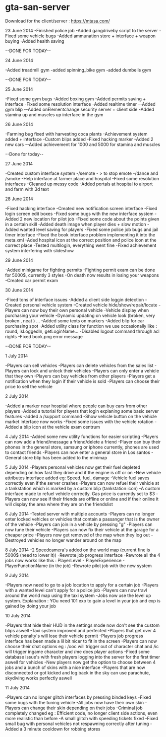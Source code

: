 # gta-san-server
Download for the client/server : https://mtasa.com/


23 June 2014
-Finished police job
-Added gangdriveby script to the server
-Fixed some vehicle bugs
-Added ammunation store + interface + weapon buying
-Added health saving

--DONE FOR TODAY--


24 June 2014

-Added treadmill gym
-added spinning_bike gym
-added dumbells gym

--DONE FOR TODAY--

25 June 2014

-Fixed some gym bugs
-Added boxing gym
-Added permits saving + interface
-Fixed some resolution interface
-Added realtime timer
--Added gym blip
--Added onElementchange security server + client side
-Added stamina up and muscles up interface in the gym

26 June 2014

-Farming bug fixed with harvesting coca plants
-Achievement system added + interface
-Custom blips added
-Fixed hacking marker
-Added 2 new cars
--Added achievement for 1000 and 5000 for stamina and muscles

--Done for today--

27 June 2014

-Created custom interface system
-/semote - > to stop emote
-/dance and /smoke
-Help interface at farmer place and hospital
-Fixed some resolution interfaces
-Cleaned up messy code 
-Added portals at hospital to airport and farm with 3d text

28 June 2014

-Fixed hacking interface
-Created new notification screen interface
-Fixed login screen edit boxes
-Fixed some bugs with the new interface system
-Added 2 new location for pilot job
-Fixed some code about the points given in a certain skill
-Added death image when player dies + slow motion
-Added wanted level saving for players
-Fixed some police job bugs and jail timer interface
-Fixed the book interface problem implementing it into the meta.xml
-Aded hospital icon at the correct position and police icon at the correct place
-Tested multilogin, everything went fine
-Fixed achievement system interfering with slideshow

29 June 2014

-Added minigame for fighting permits
-Fighting permit exam can be done for 5000$, currently 3 styles
-On death now results in losing your weapons
-Created car permit exam

30 June 2014

-Fixed tons of interface issues
-Added a client side loggin detection
-Created personal vehicle system
-Created vehicle hide/show/repair/locate
-Players can now buy their own personal vehicle
-Vehicle display when purchasing your vehicle
-Dynamic updating on vehicle look (broken, very broken , neat ) ...
-Added some texts on markers
-Added blip for car purchasing spot
-Added utility class for function we use occasionally like : round, isLoggedIn, getLoginName...
-Disabled logout command through acl rights
-Fixed book.png error message

--DONE FOR TODAY--

1 July 2014

-Players can sell vehicles
-Players can delete vehicles from the sales list
-Players can lock and unlock their vehicles
-Players can only enter a vehicle that they own
-Players can buy vehicles from other players
-Players get a notification when they login if their vehicle is sold
-Players can choose their price to sell the vehicle

2 July 2014

-Added a marker near hospital where people can buy cars from other players
-Added a tutorial for players that login explaning some basic server features
-added a /support command
-Show vehicle button on the vehicle market interface now works
-Fixed some issues with the vehicle rotation
-Added a blip icon at the vehicle exam centrum

4 July 2014
-Added some new utility functions for easier scripting
-Players can now add a friend/message a friend/delete a friend
-Player can buy their phones in the general store, samsung or iphone currently, phones are used to contact friends
-Players can now enter a general store in Los santos
-General store blip has been added to the minimap

5 July 2014
-Players personal vehicles now get their fuel depleted depending on how fast they drive and if the engine is off or on
-New vehicle attributes interface added eg: Speed, fuel, damage
-Vehicle fuel saves correctly even if the server crashes
-Players can now refuel their vehicle at a tankstation which is marked by a custom blip (tankstation icon)
-A custom interface made to refuel vehicle correctly. Gas price is currently set to $3
-Players can now see if their friends are offline or online and if their online it will display the area where they are on the friendslist

6 July 2014
-Tested server with multiple accounts
-Players can no longer enter locked vehicles or vehicles that contain a passanger that is the owner of the vehicle
-Players can join in a vehicle by pressing "g"
-Players can now tune their vehicle
-Players can now fix their vehicle at the garage for a cheaper price
-Players now get removed of the map when they log out
-Destroyed vehicles no longer wander around on the map

8 July 2014
-2 Speedcamera's added on the world map (current fine is 5000$ (need to lower it))
-Rewrote job progress interface
-Rewrote all the 4 jobs now works like this : PlayerLevel - PlayerExperience - PlayerFunctionName (in the job)
-Rewrote pilot job with the new system

9 July 2014

-Players now need to go to a job location to apply for a certain job
-Players with a wanted level can't apply for a police job
-Players can now travl around the world map using the taxi system
-Jobs now use the level up system. Explanation : YOu need 101 exp to gain a level in your job and exp is gained by doing your job

10 July 2014

-Players that hide their HUD in the settings mode now don't see the custom blips aswell
-Taxi system improved and perfected
-Players that get over 4 vehicle penalty's will lose their vehicle permit
-Players job progress interface has been made a lil bit nicer to fit in the screen
-Players can now choose their chat options eg : /ooc will trigger out of character chat and /ic will trigger ingame character and /me does player actions
-Fixed some database issue's with fresh players logging into the server for the first timer aswell for vehicles
-New players now get the option to choose between 4 jobs and a bunch of skins with a nice interface
-Players that are now disconnected or got kicked and log back in the sky can use parachute, skydiving works perfectly aswell

11 July 2014

-Players can no longer glitch interfaces by pressing binded keys
-Fixed some bugs with the tuning vehicle
-All jobs now have their own skin
-Players can change their skin depending on their jobs
-Criminal job completely changed eg : Efficient code, no longer client side actions, even more realistic than before
-A small glitch with speeding tickets fixed
-Fixed small bug with personal vehicles not respawning correctly after tuning
-Added a 3 minute cooldown for robbing stores
